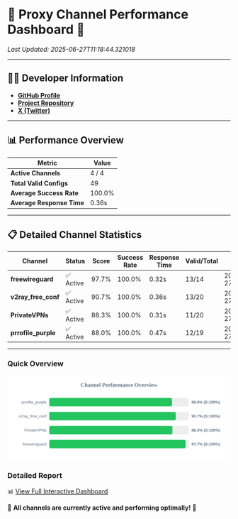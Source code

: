 # 🌟 Proxy Channel Performance Dashboard 🌟

_Last Updated: 2025-06-27T11:18:44.321018_

---

## 👩‍💻 Developer Information

- **[GitHub Profile](https://github.com/4n0nymou3)**  
- **[Project Repository](https://github.com/4n0nymou3/multi-proxy-config-fetcher)**  
- **[X (Twitter)](https://x.com/4n0nymou3)**  

---

## 📊 Performance Overview

| Metric                | Value       |
|-----------------------|-------------|
| **Active Channels**   | 4 / 4       |
| **Total Valid Configs** | 49          |
| **Average Success Rate** | 100.0%      |
| **Average Response Time** | 0.36s       |

---

## 📋 Detailed Channel Statistics

| Channel          | Status     | Score  | Success Rate | Response Time | Valid/Total | Last Success               |
|------------------|------------|--------|--------------|---------------|-------------|----------------------------|
| **freewireguard**  | ✅ Active  | 97.7%  | 100.0% | 0.32s         | 13/14       | 2025-06-27T11:18:44.319237 |
| **v2ray_free_conf**  | ✅ Active  | 90.7%  | 100.0% | 0.36s         | 13/20       | 2025-06-27T11:18:43.623503 |
| **PrivateVPNs**  | ✅ Active  | 88.3%  | 100.0% | 0.31s         | 11/20       | 2025-06-27T11:18:43.969915 |
| **prrofile_purple**  | ✅ Active  | 88.0%  | 100.0% | 0.47s         | 12/19       | 2025-06-27T11:18:43.176363 |

---

### Quick Overview
<div align="center">
  <a href="https://raw.githubusercontent.com/nullluser/NullRepo/refs/heads/main/assets/channel_stats_chart.svg">
    <img src="https://raw.githubusercontent.com/nullluser/NullRepo/refs/heads/main/assets/channel_stats_chart.svg" alt="Source Performance Statistics" width="800">
  </a>
</div>

### Detailed Report
📊 [View Full Interactive Dashboard](https://htmlpreview.github.io/?https://github.com/nullluser/NullRepo/blob/main/assets/performance_report.html)

🎉 **All channels are currently active and performing optimally!** 🎉
